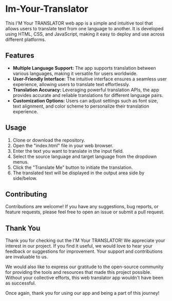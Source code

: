 # Im-Your-Translator
This I'M Your TRANSLATOR web app is a simple and intuitive tool that allows users to translate text from one language to another. It is developed using HTML, CSS, and JavaScript, making it easy to deploy and use across different platforms.
## Features
* **Multiple Language Support:** The app supports translation between various languages, making it versatile for users worldwide.
* **User-Friendly Interface:** The intuitive interface ensures a seamless user experience, allowing users to translate text effortlessly.
* **Translation Accuracy:** Leveraging powerful translation APIs, the app provides accurate and reliable translations for different language pairs.
* **Customization Options:** Users can adjust settings such as font size, text alignment, and color scheme to personalize their translation   experience.
## Usage
1. Clone or download the repository.
2. Open the "index.html" file in your web browser.
3. Enter the text you want to translate in the input field.
4. Select the source language and target language from the dropdown menus.
5. Click the "Translate Me" button to initiate the translation.
6. The translated text will be displayed in the output area side by side/below.
## Contributing
 Contributions are welcome! If you have any suggestions, bug reports, or feature requests, please feel free to open an issue or submit a pull request.
 ## Thank You
 Thank you for checking out the I'M Your TRANSLATOR! We appreciate your interest in our project. If you find it useful, we would love to hear your feedback or suggestions for improvement. Your support and contributions are invaluable to us.

We would also like to express our gratitude to the open-source community for providing the tools and resources that made this project possible. Without your collective efforts, this web translator app wouldn't have been as successful.

Once again, thank you for using our app and being a part of this journey!
